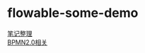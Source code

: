 # flowable-some-demo
[笔记整理](https://app.yinxiang.com/fx/ff2cc99c-5775-4bb3-a849-5d8e01fd383a) 
<br>
[BPMN2.0相关](https://www.yinxiang.com/everhub/note/b3a87b4d-1638-437a-ab91-03255254a030)